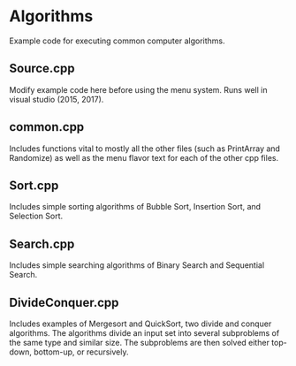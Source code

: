 # Algorithms
Example code for executing common computer algorithms.

## Source.cpp
Modify example code here before using the menu system. Runs well in visual studio (2015, 2017).

## common.cpp
Includes functions vital to mostly all the other files (such as PrintArray and Randomize) as well as the menu flavor text for each of the other cpp files.

## Sort.cpp
Includes simple sorting algorithms of Bubble Sort, Insertion Sort, and Selection Sort.

## Search.cpp
Includes simple searching algorithms of Binary Search and Sequential Search.

## DivideConquer.cpp
Includes examples of Mergesort and QuickSort, two divide and conquer algorithms. The algorithms divide an input set into several subproblems of the same type and similar size. The subproblems are then solved either top-down, bottom-up, or recursively.
